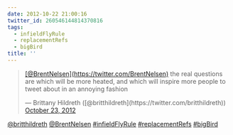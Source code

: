 ```yaml
---
date: 2012-10-22 21:00:16
twitter_id: 260546144814370816
tags:
  - infieldFlyRule
  - replacementRefs
  - bigBird
title: ''
---
```


<blockquote class="twitter-tweet"><p lang="en" dir="ltr"><a href="https://twitter.com/BrentNelsen?ref_src=twsrc%5Etfw">[@BrentNelsen](https://twitter.com/BrentNelsen)</a> the real questions are which will be more heated, and which will inspire more people to tweet about in an annoying fashion</p>&mdash; Brittany Hildreth ([@britthildreth](https://twitter.com/britthildreth)) <a href="https://twitter.com/britthildreth/status/260545986877857792?ref_src=twsrc%5Etfw">October 23, 2012</a></blockquote>
<script async src="https://platform.twitter.com/widgets.js" charset="utf-8"></script>

[@britthildreth](https://twitter.com/britthildreth) [@BrentNelsen](https://twitter.com/BrentNelsen) [#infieldFlyRule](https://twitter.com/hashtag/infieldFlyRule) [#replacementRefs](https://twitter.com/hashtag/replacementRefs) [#bigBird](https://twitter.com/hashtag/bigBird)

